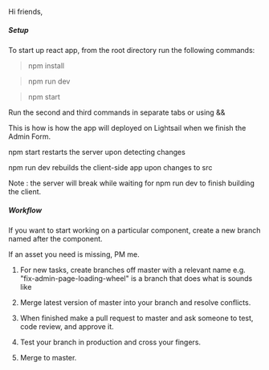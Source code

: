 Hi friends,

##### Setup

To start up react app, from the root directory run the following commands:

> npm install

> npm run dev 

> npm start

Run the second and third commands in separate tabs or using &&

This is how is how the app will deployed on Lightsail when we finish the Admin Form.

npm start restarts the server upon detecting changes

npm run dev rebuilds the client-side app upon changes to src

Note : the server will break while waiting for npm run dev to finish building the client.

##### Workflow

If you want to start working on a particular component, create a new branch named after the component.

If an asset you need is missing, PM me.

1. For new tasks, create branches off master with a relevant name e.g. "fix-admin-page-loading-wheel" is a branch that does what is sounds like

2. Merge latest version of master into your branch and resolve conflicts.

2. When finished make a pull request to master and ask someone to test, code review, and approve it.

3. Test your branch in production and cross your fingers.

4. Merge to master.